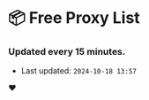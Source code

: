# :package: Free Proxy List
### Updated every 15 minutes.

- Last updated: `2024-10-18 13:57`

:heart:
